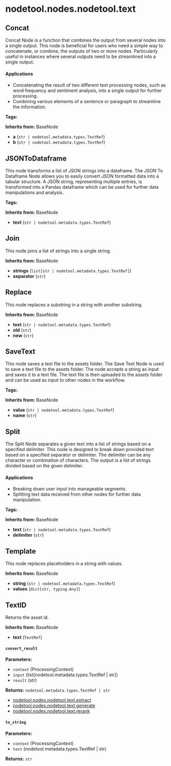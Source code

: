 # nodetool.nodes.nodetool.text

## Concat

Concat Node is a function that combines the output from several nodes into a single output.
This node is beneficial for users who need a simple way to concatenate, or combine, the outputs of two or more nodes. Particularly useful in instances where several outputs need to be streamlined into a single output.

#### Applications
- Concatenating the result of two different text processing nodes, such as word frequency and sentiment analysis, into a single output for further processing.
- Combining various elements of a sentence or paragraph to streamline the information.

**Tags:** 

**Inherits from:** BaseNode

- **a** (`str | nodetool.metadata.types.TextRef`)
- **b** (`str | nodetool.metadata.types.TextRef`)

## JSONToDataframe

This node transforms a list of JSON strings into a dataframe.
The JSON To Dataframe Node allows you to easily convert JSON formatted data into a tabular structure. A JSON string, representing multiple entries, is transformed into a Pandas dataframe which can be used for further data manipulations and analysis.

**Tags:** 

**Inherits from:** BaseNode

- **text** (`str | nodetool.metadata.types.TextRef`)

## Join

This node joins a list of strings into a single string.

**Inherits from:** BaseNode

- **strings** (`list[str | nodetool.metadata.types.TextRef]`)
- **separator** (`str`)

## Replace

This node replaces a substring in a string with another substring.

**Inherits from:** BaseNode

- **text** (`str | nodetool.metadata.types.TextRef`)
- **old** (`str`)
- **new** (`str`)

## SaveText

This node saves a text file to the assets folder.
The Save Text Node is used to save a text file to the assets folder. The node accepts a string as input and saves it to a text file. The text file is then uploaded to the assets folder and can be used as input to other nodes in the workflow.

**Tags:** 

**Inherits from:** BaseNode

- **value** (`str | nodetool.metadata.types.TextRef`)
- **name** (`str`)

## Split

The Split Node separates a given text into a list of strings based on a specified delimiter.
This node is designed to break down provided text based on a specified separator or delimiter. The delimiter can be any character or combination of characters. The output is a list of strings divided based on the given delimiter.

#### Applications
- Breaking down user input into manageable segments.
- Splitting text data received from other nodes for further data manipulation.

**Tags:** 

**Inherits from:** BaseNode

- **text** (`str | nodetool.metadata.types.TextRef`)
- **delimiter** (`str`)

## Template

This node replaces placeholders in a string with values.

**Inherits from:** BaseNode

- **string** (`str | nodetool.metadata.types.TextRef`)
- **values** (`dict[str, typing.Any]`)

## TextID

Returns the asset id.

**Inherits from:** BaseNode

- **text** (`TextRef`)

#### `convert_result`

**Parameters:**

- `context` (ProcessingContext)
- `input` (list[nodetool.metadata.types.TextRef | str])
- `result` (str)

**Returns:** `nodetool.metadata.types.TextRef | str`

- [nodetool.nodes.nodetool.text.extract](text/extract.md)
- [nodetool.nodes.nodetool.text.generate](text/generate.md)
- [nodetool.nodes.nodetool.text.rerank](text/rerank.md)
#### `to_string`

**Parameters:**

- `context` (ProcessingContext)
- `text` (nodetool.metadata.types.TextRef | str)

**Returns:** `str`

